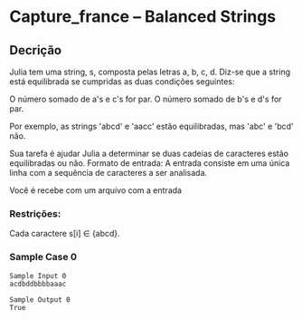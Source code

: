 # Capture_france – Balanced Strings


## Decrição
Julia tem uma string, s, composta pelas letras a, b, c, d. Diz-se que a string está equilibrada se cumpridas as duas condições seguintes:
 
O número somado de a's e c's for par.
O número somado de b's e d's for par.

Por exemplo, as strings 'abcd' e 'aacc' estão equilibradas, mas 'abc' e 'bcd' não.

Sua tarefa é ajudar Julia a determinar se duas cadeias de caracteres estão equilibradas ou não.
Formato de entrada: A entrada consiste em uma única linha com a sequência de caracteres a ser analisada.

Você é recebe com um arquivo com a entrada 

  
### Restrições:
Cada caractere s[i] ∈ {abcd}.
 
### Sample Case 0
```
Sample Input 0
acdbddbbbbaaac
 
Sample Output 0
True
```
